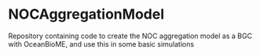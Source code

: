 # NOCAggregationModel

Repository containing code to create the NOC aggregation model as a BGC with OceanBioME, and use this in some basic simulations